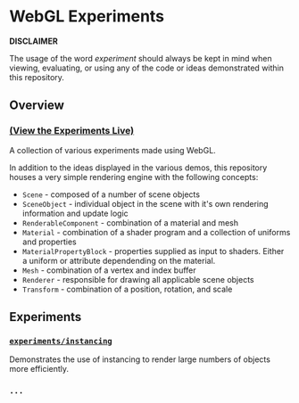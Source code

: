 # WebGL Experiments

**DISCLAIMER**

The usage of the word _experiment_ should always be kept in mind when viewing, evaluating, or using any of the code or ideas demonstrated within this repository.

## Overview

### [(View the Experiments Live)](http://ssell.github.io/webgl-experiments)

A collection of various experiments made using WebGL. 

In addition to the ideas displayed in the various demos, this repository houses a very simple rendering engine with the following concepts:

* `Scene` - composed of a number of scene objects
* `SceneObject` - individual object in the scene with it's own rendering information and update logic
* `RenderableComponent` - combination of a material and mesh
* `Material` - combination of a shader program and a collection of uniforms and properties
* `MaterialPropertyBlock` - properties supplied as input to shaders. Either a uniform or attribute dependending on the material.
* `Mesh` - combination of a vertex and index buffer
* `Renderer` - responsible for drawing all applicable scene objects
* `Transform` - combination of a position, rotation, and scale
## Experiments

### [`experiments/instancing`](experiments/instancing)

Demonstrates the use of instancing to render large numbers of objects more efficiently.

### `...`